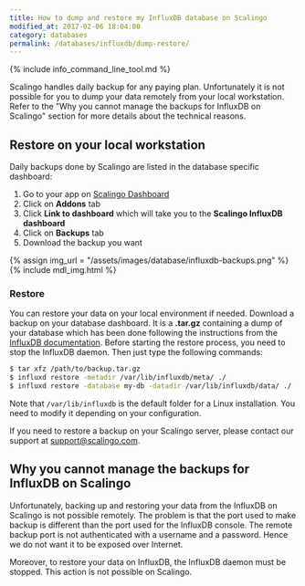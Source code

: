 ```yaml
---
title: How to dump and restore my InfluxDB database on Scalingo
modified_at: 2017-02-06 18:04:00
category: databases
permalink: /databases/influxdb/dump-restore/
---
```


{% include info_command_line_tool.md %}

Scalingo handles daily backup for any paying plan. Unfortunately it is not possible for you to
dump your data remotely from your local workstation. Refer to the "Why you cannot manage the 
backups for InfluxDB on Scalingo" section for more details about the technical reasons.

## Restore on your local workstation

Daily backups done by Scalingo are listed in the database specific dashboard:

1. Go to your app on [Scalingo Dashboard](https://my.scalingo.com/apps)
2. Click on **Addons** tab
3. Click **Link to dashboard** which will take you to the **Scalingo InfluxDB dashboard**
4. Click on **Backups** tab
5. Download the backup you want

{% assign img_url = "/assets/images/database/influxdb-backups.png" %}
{% include mdl_img.html %}

### Restore

You can restore your data on your local environment if needed. Download a backup on your database
dashboard. It is a **.tar.gz** containing a dump of your database which has been
done following the instructions from the [InfluxDB 
documentation](https://docs.influxdata.com/influxdb/v1.2/administration/backup_and_restore/).
Before starting the restore process, you need to stop the InfluxDB daemon. Then just type 
the following commands:

```bash
$ tar xfz /path/to/backup.tar.gz
$ influxd restore -metadir /var/lib/influxdb/meta/ ./
$ influxd restore -database my-db -datadir /var/lib/influxdb/data/ ./
```

Note that `/var/lib/influxdb` is the default folder for a Linux installation. You need to modify it
depending on your configuration.

If you need to restore a backup on your Scalingo server, please contact our support at support@scalingo.com.

## Why you cannot manage the backups for InfluxDB on Scalingo

Unfortunately, backing up and restoring your data from the InfluxDB on Scalingo is not possible
remotely. The problem is that the port used to make backup is different than the port used for the
InfluxDB console. The remote backup port is not authenticated with a username and a password. Hence
we do not want it to be exposed over Internet. 

Moreover, to restore your data on InfluxDB, the InfluxDB daemon must be stopped. This action is not
possible on Scalingo.
